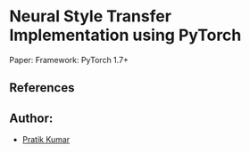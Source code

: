 # Neural Style Transfer Implementation using PyTorch

Paper:
Framework: PyTorch 1.7+

## References

## Author:
- [Pratik Kumar](http://www.pr2tik1.live)